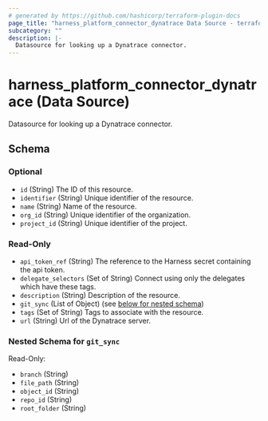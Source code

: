 ```yaml
---
# generated by https://github.com/hashicorp/terraform-plugin-docs
page_title: "harness_platform_connector_dynatrace Data Source - terraform-provider-harness"
subcategory: ""
description: |-
  Datasource for looking up a Dynatrace connector.
---
```


# harness_platform_connector_dynatrace (Data Source)

Datasource for looking up a Dynatrace connector.



<!-- schema generated by tfplugindocs -->
## Schema

### Optional

- `id` (String) The ID of this resource.
- `identifier` (String) Unique identifier of the resource.
- `name` (String) Name of the resource.
- `org_id` (String) Unique identifier of the organization.
- `project_id` (String) Unique identifier of the project.

### Read-Only

- `api_token_ref` (String) The reference to the Harness secret containing the api token.
- `delegate_selectors` (Set of String) Connect using only the delegates which have these tags.
- `description` (String) Description of the resource.
- `git_sync` (List of Object) (see [below for nested schema](#nestedatt--git_sync))
- `tags` (Set of String) Tags to associate with the resource.
- `url` (String) Url of the Dynatrace server.

<a id="nestedatt--git_sync"></a>
### Nested Schema for `git_sync`

Read-Only:

- `branch` (String)
- `file_path` (String)
- `object_id` (String)
- `repo_id` (String)
- `root_folder` (String)


